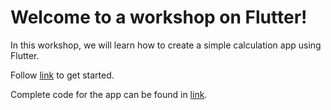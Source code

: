 # Welcome to a workshop on Flutter!

In this workshop, we will learn how to create a simple calculation app using Flutter.

Follow [link](workshop_tutorial.pdf) to get started.

Complete code for the app can be found in [link](lib/main.dart).
